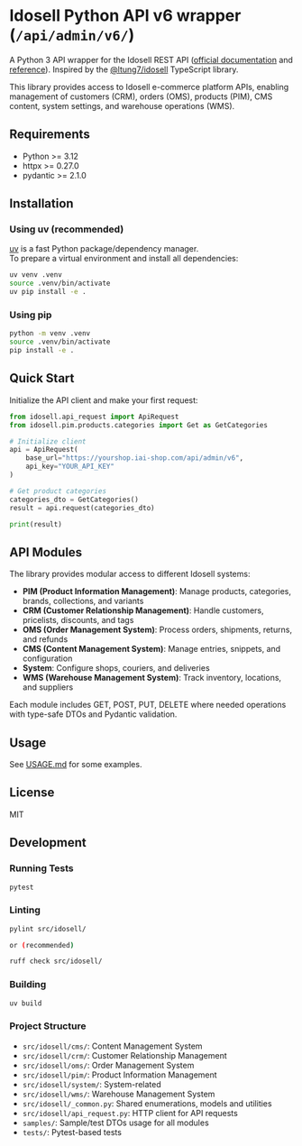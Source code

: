 # Idosell Python API v6 wrapper (`/api/admin/v6/`)

A Python 3 API wrapper for the Idosell REST API ([official documentation](https://idosell.readme.io/docs/apps) and [reference](https://idosell.readme.io/reference)).
Inspired by the [@ltung7/idosell](https://github.com/ltung7/idosell) TypeScript library.

This library provides access to Idosell e-commerce platform APIs, enabling management of customers (CRM), orders (OMS), products (PIM), CMS content, system settings, and warehouse operations (WMS).

## Requirements

- Python >= 3.12
- httpx >= 0.27.0
- pydantic >= 2.1.0

## Installation

### Using uv (recommended)

[uv](https://github.com/astral-sh/uv) is a fast Python package/dependency manager.  
To prepare a virtual environment and install all dependencies:

```sh
uv venv .venv
source .venv/bin/activate
uv pip install -e .
```

### Using pip

```sh
python -m venv .venv
source .venv/bin/activate
pip install -e .
```

## Quick Start

Initialize the API client and make your first request:

```python
from idosell.api_request import ApiRequest
from idosell.pim.products.categories import Get as GetCategories

# Initialize client
api = ApiRequest(
    base_url="https://yourshop.iai-shop.com/api/admin/v6",
    api_key="YOUR_API_KEY"
)

# Get product categories
categories_dto = GetCategories()
result = api.request(categories_dto)

print(result)
```

## API Modules

The library provides modular access to different Idosell systems:

- **PIM (Product Information Management)**: Manage products, categories, brands, collections, and variants
- **CRM (Customer Relationship Management)**: Handle customers, pricelists, discounts, and tags
- **OMS (Order Management System)**: Process orders, shipments, returns, and refunds
- **CMS (Content Management System)**: Manage entries, snippets, and configuration
- **System**: Configure shops, couriers, and deliveries
- **WMS (Warehouse Management System)**: Track inventory, locations, and suppliers

Each module includes GET, POST, PUT, DELETE where needed operations with type-safe DTOs and Pydantic validation.

## Usage

See [USAGE.md](USAGE.md) for some examples.

## License

MIT

## Development

### Running Tests

```sh
pytest
```

### Linting

```sh
pylint src/idosell/

or (recommended)

ruff check src/idosell/
```

### Building

```sh
uv build
```

### Project Structure

- `src/idosell/cms/`: Content Management System
- `src/idosell/crm/`: Customer Relationship Management
- `src/idosell/oms/`: Order Management System
- `src/idosell/pim/`: Product Information Management
- `src/idosell/system/`: System-related
- `src/idosell/wms/`: Warehouse Management System
- `src/idosell/_common.py`: Shared enumerations, models and utilities
- `src/idosell/api_request.py`: HTTP client for API requests
- `samples/`: Sample/test DTOs usage for all modules
- `tests/`: Pytest-based tests

